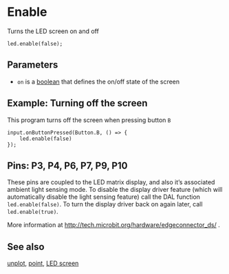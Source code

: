 # Enable

Turns the LED screen on and off

```sig
led.enable(false);
```

## Parameters

* `on` is a [boolean](/types/boolean) that defines the on/off state of the screen

## Example: Turning off the screen

This program turns off the screen when pressing button `B`

```blocks
input.onButtonPressed(Button.B, () => {
    led.enable(false)
});
```

## Pins: P3, P4, P6, P7, P9, P10

These pins are coupled to the LED matrix display, and also it’s associated ambient light sensing mode. To disable the display driver feature (which will automatically disable the light sensing feature) call the DAL function `led.enable(false)`. To turn the display driver back on again later, call `led.enable(true)`.

More information at http://tech.microbit.org/hardware/edgeconnector_ds/ .

## See also

[unplot](/reference/led/unplot), [point](/reference/led/point), [LED screen](/device/screen)